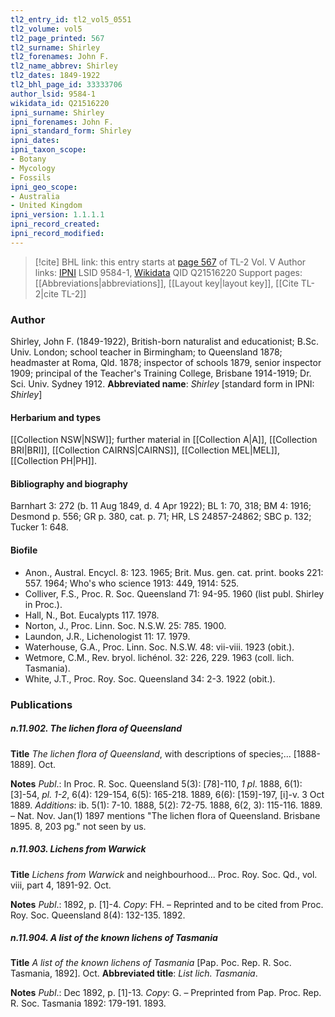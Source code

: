 ```yaml
---
tl2_entry_id: tl2_vol5_0551
tl2_volume: vol5
tl2_page_printed: 567
tl2_surname: Shirley
tl2_forenames: John F.
tl2_name_abbrev: Shirley
tl2_dates: 1849-1922
tl2_bhl_page_id: 33333706
author_lsid: 9584-1
wikidata_id: Q21516220
ipni_surname: Shirley
ipni_forenames: John F.
ipni_standard_form: Shirley
ipni_dates: 
ipni_taxon_scope: 
- Botany
- Mycology
- Fossils
ipni_geo_scope: 
- Australia
- United Kingdom
ipni_version: 1.1.1.1
ipni_record_created: 
ipni_record_modified:
---
```


> [!cite] BHL link: this entry starts at [page 567](https://www.biodiversitylibrary.org/page/33333706) of TL-2 Vol. V
> Author links: [IPNI](https://www.ipni.org/a/9584-1) LSID 9584-1, [Wikidata](https://www.wikidata.org/wiki/Q21516220) QID Q21516220
> Support pages: [[Abbreviations|abbreviations]], [[Layout key|layout key]], [[Cite TL-2|cite TL-2]]

### Author

Shirley, John F. (1849-1922), British-born naturalist and educationist; B.Sc. Univ. London; school teacher in Birmingham; to Queensland 1878; headmaster at Roma, Qld. 1878; inspector of schools 1879, senior inspector 1909; principal of the Teacher's Training College, Brisbane 1914-1919; Dr. Sci. Univ. Sydney 1912. 
**Abbreviated name**: *Shirley* \[standard form in IPNI: *Shirley*\]

#### Herbarium and types

[[Collection NSW|NSW]]; further material in [[Collection A|A]], [[Collection BRI|BRI]], [[Collection CAIRNS|CAIRNS]], [[Collection MEL|MEL]], [[Collection PH|PH]].

#### Bibliography and biography

Barnhart 3: 272 (b. 11 Aug 1849, d. 4 Apr 1922); BL 1: 70, 318; BM 4: 1916; Desmond p. 556; GR p. 380, cat. p. 71; HR, LS 24857-24862; SBC p. 132; Tucker 1: 648.

#### Biofile

- Anon., Austral. Encycl. 8: 123. 1965; Brit. Mus. gen. cat. print. books 221: 557. 1964; Who's who science 1913: 449, 1914: 525.
- Colliver, F.S., Proc. R. Soc. Queensland 71: 94-95. 1960 (list publ. Shirley in Proc.).
- Hall, N., Bot. Eucalypts 117. 1978.
- Norton, J., Proc. Linn. Soc. N.S.W. 25: 785. 1900.
- Laundon, J.R., Lichenologist 11: 17. 1979.
- Waterhouse, G.A., Proc. Linn. Soc. N.S.W. 48: vii-viii. 1923 (obit.).
- Wetmore, C.M., Rev. bryol. lichénol. 32: 226, 229. 1963 (coll. lich. Tasmania).
- White, J.T., Proc. Roy. Soc. Queensland 34: 2-3. 1922 (obit.).

### Publications

##### n.11.902. The lichen flora of Queensland

**Title**
*The lichen flora of Queensland*, with descriptions of species;... \[1888-1889\]. Oct.

**Notes**
*Publ*.: In Proc. R. Soc. Queensland 5(3): \[78\]-110, *1 pl*. 1888, 6(1): \[3\]-54, *pl. 1-2*, 6(4): 129-154, 6(5): 165-218. 1889, 6(6): \[159\]-197, \[i\]-v. 3 Oct 1889.
*Additions*: ib. 5(1): 7-10. 1888, 5(2): 72-75. 1888, 6(2, 3): 115-116. 1889. – Nat. Nov. Jan(1) 1897 mentions "The lichen flora of Queensland. Brisbane 1895. 8, 203 pg." not seen by us.

##### n.11.903. Lichens from Warwick

**Title**
*Lichens from Warwick* and neighbourhood... Proc. Roy. Soc. Qd., vol. viii, part 4, 1891-92. Oct.

**Notes**
*Publ*.: 1892, p. \[1\]-4. *Copy*: FH. – Reprinted and to be cited from Proc. Roy. Soc. Queensland 8(4): 132-135. 1892.

##### n.11.904. A list of the known lichens of Tasmania

**Title**
*A list of the known lichens of Tasmania* \[Pap. Poc. Rep. R. Soc. Tasmania, 1892\]. Oct.
**Abbreviated title**: *List lich. Tasmania*.

**Notes**
*Publ*.: Dec 1892, p. \[1\]-13. *Copy*: G. – Preprinted from Pap. Proc. Rep. R. Soc. Tasmania 1892: 179-191. 1893.


